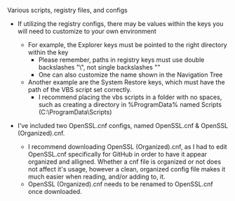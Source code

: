 Various scripts, registry files, and configs
  - If utilizing the registry configs, there may be values within the keys you will need to customize to your own environment
    - For example, the Explorer keys must be pointed to the right directory within the key
      - Please remember, paths in registry keys must use double backslashes "\\\", not single backslashes "\"
      - One can also customize the name shown in the Navigation Tree
    - Another example are the System Restore keys, which must have the path of the VBS script set correctly.
      - I recommend placing the vbs scripts in a folder with no spaces, such as creating a directory in %ProgramData% named Scripts (C:\ProgramData\Scripts)

  - I've included two OpenSSL.cnf configs, named OpenSSL.cnf & OpenSSL (Organized).cnf.
    - I recommend downloading OpenSSL (Organized).cnf, as I had to edit OpenSSL.cnf specifically for GitHub in order to have it appear organized and alligned.  Whether a cnf file is organized or not does not affect it's usage, however a clean, organized config file makes it much easier when reading, and/or adding to, it. 
    - OpenSSL (Organized).cnf needs to be renamed to OpenSSL.cnf once downloaded.
